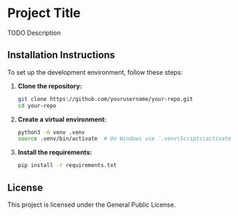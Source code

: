 
# Project Title

TODO Description


## Installation Instructions

To set up the development environment, follow these steps:

1. **Clone the repository:**

   ```bash
   git clone https://github.com/yourusername/your-repo.git
   cd your-repo
   ```

2. **Create a virtual environment:**

   ```bash
   python3 -m venv .venv
   source .venv/bin/activate  # On Windows use `.venv\Scripts\activate`
   ```

3. **Install the requirements:**

   ```bash
   pip install -r requirements.txt
   ```

## License

This project is licensed under the General Public License.
